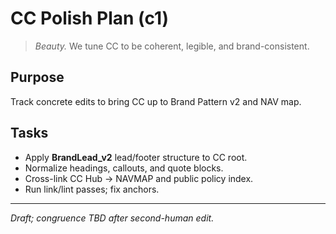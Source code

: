<!-- status: stub; target: 150+ words -->
<!-- status: stub; target: 150+ words -->
<!-- status: stub; target: 150+ words -->
<!-- status: stub; target: 150+ words -->
<!-- status: stub; target: 150+ words -->
# CC Polish Plan (c1)
> *Beauty.* We tune CC to be coherent, legible, and brand-consistent.

## Purpose
Track concrete edits to bring CC up to Brand Pattern v2 and NAV map.

## Tasks
- Apply **BrandLead_v2** lead/footer structure to CC root.
- Normalize headings, callouts, and quote blocks.
- Cross-link CC Hub → NAVMAP and public policy index.
- Run link/lint passes; fix anchors.

---
_Draft; congruence TBD after second-human edit._






